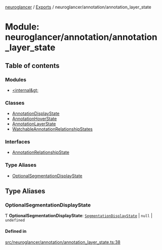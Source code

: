 [neuroglancer](../README.md) / [Exports](../modules.md) / neuroglancer/annotation/annotation\_layer\_state

# Module: neuroglancer/annotation/annotation\_layer\_state

## Table of contents

### Modules

- [&lt;internal\&gt;](neuroglancer_annotation_annotation_layer_state._internal_.md)

### Classes

- [AnnotationDisplayState](../classes/neuroglancer_annotation_annotation_layer_state.AnnotationDisplayState.md)
- [AnnotationHoverState](../classes/neuroglancer_annotation_annotation_layer_state.AnnotationHoverState.md)
- [AnnotationLayerState](../classes/neuroglancer_annotation_annotation_layer_state.AnnotationLayerState.md)
- [WatchableAnnotationRelationshipStates](../classes/neuroglancer_annotation_annotation_layer_state.WatchableAnnotationRelationshipStates.md)

### Interfaces

- [AnnotationRelationshipState](../interfaces/neuroglancer_annotation_annotation_layer_state.AnnotationRelationshipState.md)

### Type Aliases

- [OptionalSegmentationDisplayState](neuroglancer_annotation_annotation_layer_state.md#optionalsegmentationdisplaystate)

## Type Aliases

### OptionalSegmentationDisplayState

Ƭ **OptionalSegmentationDisplayState**: [`SegmentationDisplayState`](../interfaces/neuroglancer_segmentation_display_state_frontend.SegmentationDisplayState.md) \| ``null`` \| `undefined`

#### Defined in

[src/neuroglancer/annotation/annotation_layer_state.ts:38](https://github.com/ActiveBrainAtlas2/neuroglancer/blob/034b457d/src/neuroglancer/annotation/annotation_layer_state.ts#L38)
